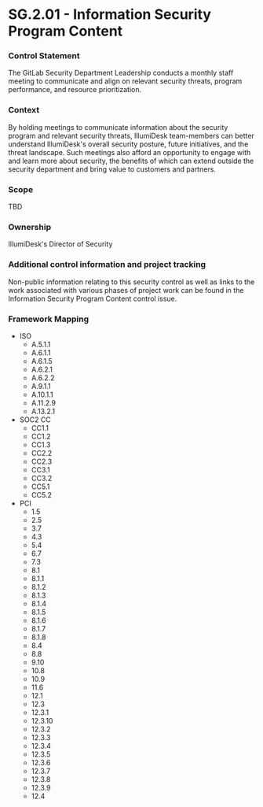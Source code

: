 # SG.2.01 - Information Security Program Content



### Control Statement

The GitLab Security Department Leadership conducts a monthly staff meeting to communicate and align on relevant security threats, program performance, and resource prioritization.

###  Context

By holding meetings to communicate information about the security program and relevant security threats, IllumiDesk team-members can better understand IllumiDesk's overall security posture, future initiatives, and the threat landscape. Such meetings also afford an opportunity to engage with and learn more about security, the benefits of which can extend outside the security department and bring value to customers and partners.

###  Scope

TBD

###  Ownership

IllumiDesk's Director of Security

###  Additional control information and project tracking

Non-public information relating to this security control as well as links to the work associated with various phases of project work can be found in the Information Security Program Content control issue.

###  Framework Mapping

* ISO
  * A.5.1.1
  * A.6.1.1
  * A.6.1.5
  * A.6.2.1
  * A.6.2.2
  * A.9.1.1
  * A.10.1.1
  * A.11.2.9
  * A.13.2.1
* SOC2 CC
  * CC1.1
  * CC1.2
  * CC1.3
  * CC2.2
  * CC2.3
  * CC3.1
  * CC3.2
  * CC5.1
  * CC5.2
* PCI
  * 1.5
  * 2.5
  * 3.7
  * 4.3
  * 5.4
  * 6.7
  * 7.3
  * 8.1
  * 8.1.1
  * 8.1.2
  * 8.1.3
  * 8.1.4
  * 8.1.5
  * 8.1.6
  * 8.1.7
  * 8.1.8
  * 8.4
  * 8.8
  * 9.10
  * 10.8
  * 10.9
  * 11.6
  * 12.1
  * 12.3
  * 12.3.1
  * 12.3.10
  * 12.3.2
  * 12.3.3
  * 12.3.4
  * 12.3.5
  * 12.3.6
  * 12.3.7
  * 12.3.8
  * 12.3.9
  * 12.4


